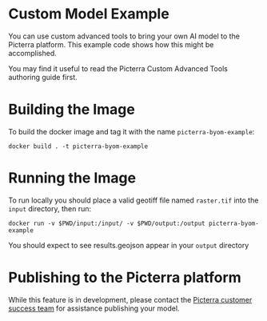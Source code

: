 # Custom Model Example
You can use custom advanced tools to bring your own AI model to the Picterra platform. 
This example code shows how this might be accomplished.

You may find it useful to read the Picterra Custom Advanced Tools authoring guide first.

# Building the Image

To build the docker image and tag it with the name `picterra-byom-example`:

`docker build . -t picterra-byom-example`

# Running the Image

To run locally you should place a valid geotiff file named `raster.tif` into the `input` directory,
then run:

`docker run -v $PWD/input:/input/ -v $PWD/output:/output picterra-byom-example`

You should expect to see results.geojson appear in your `output` directory

# Publishing to the Picterra platform

While this feature is in development, please contact the <a href=mailto:support@picterra.ch>Picterra customer success team</a>
for assistance publishing your model.